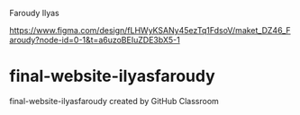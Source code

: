 Faroudy Ilyas

https://www.figma.com/design/fLHWyKSANy45ezTq1FdsoV/maket_DZ46_Faroudy?node-id=0-1&t=a6uzoBEIuZDE3bX5-1

# final-website-ilyasfaroudy
final-website-ilyasfaroudy created by GitHub Classroom
